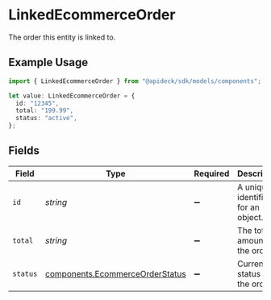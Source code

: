 # LinkedEcommerceOrder

The order this entity is linked to.

## Example Usage

```typescript
import { LinkedEcommerceOrder } from "@apideck/sdk/models/components";

let value: LinkedEcommerceOrder = {
  id: "12345",
  total: "199.99",
  status: "active",
};
```

## Fields

| Field                                                                              | Type                                                                               | Required                                                                           | Description                                                                        | Example                                                                            |
| ---------------------------------------------------------------------------------- | ---------------------------------------------------------------------------------- | ---------------------------------------------------------------------------------- | ---------------------------------------------------------------------------------- | ---------------------------------------------------------------------------------- |
| `id`                                                                               | *string*                                                                           | :heavy_minus_sign:                                                                 | A unique identifier for an object.                                                 | 12345                                                                              |
| `total`                                                                            | *string*                                                                           | :heavy_minus_sign:                                                                 | The total amount of the order.                                                     | 199.99                                                                             |
| `status`                                                                           | [components.EcommerceOrderStatus](../../models/components/ecommerceorderstatus.md) | :heavy_minus_sign:                                                                 | Current status of the order.                                                       | active                                                                             |